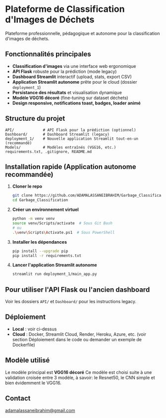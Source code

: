 # Plateforme de Classification d'Images de Déchets

Plateforme professionnelle, pédagogique et autonome pour la classification d'images de déchets.

## Fonctionnalités principales
- **Classification d'images** via une interface web ergonomique
- **API Flask** robuste pour la prédiction (mode legacy)
- **Dashboard Streamlit** interactif (upload, stats, export CSV)
- **Application Streamlit autonome** prête pour le cloud (dossier `deployment_1`)
- **Persistance des résultats** et visualisation dynamique
- **Modèle VGG16 décoré** (fine-tuning sur dataset déchets)
- **Design responsive, notifications toast, badges, loader animé**

## Structure du projet
```
API/             # API Flask pour la prédiction (optionnel)
Dashboard/       # Dashboard Streamlit (legacy)
deployment_1/    # Nouvelle application Streamlit tout-en-un (recommandé)
Models/          # Modèles entraînés (VGG16, etc.)
requirements.txt, .gitignore, README.md
```

## Installation rapide (Application autonome recommandée)
1. **Cloner le repo**
   ```bash
   git clone https://github.com/ADAMALASSANEIBRAHIM/Garbage_Classification-.git
   cd Garbage_Classification
   ```
2. **Créer un environnement virtuel**
   ```bash
   python -m venv venv
   source venv/Scripts/activate  # Sous Git Bash
   # ou
   .\venv\Scripts\Activate.ps1  # Sous PowerShell
   ```
3. **Installer les dépendances**
   ```bash
   pip install --upgrade pip
   pip install -r requirements.txt
   ```
4. **Lancer l'application Streamlit autonome**
   ```bash
   streamlit run deployment_1/main_app.py
   ```

## Pour utiliser l'API Flask ou l'ancien dashboard
Voir les dossiers `API/` et `Dashboard/` pour les instructions legacy.

## Déploiement
- **Local** : voir ci-dessus
- **Cloud** : Docker, Streamlit Cloud, Render, Heroku, Azure, etc. (voir section Déploiement dans le code ou demander un exemple de Dockerfile)

## Modèle utilisé
Le modèle principal est **VGG16 décoré** 
Ce modèle est choisi suite à une validation croisée entre 3 modèle, à savoir: le Resnet50, le CNN simple et bien évidemment le VGG16.
## Contact
adamalassaneibrahim@gmail.com 
